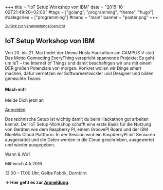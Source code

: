 +++
title = "IoT Setup Workshop von IBM"
date = "2015-10-02T21:49:20+02:00"
#tags = ["golang", "programming", "theme", "hugo"]
#categories = ["programming"]
#menu = "main"
banner = "poster.png"
+++

<small><a href="/veranstaltungen">Zurück zur Veranstaltungsübersicht</a></small>

## IoT Setup Workshop von IBM

Von 20. bis 21. Mai findet der Umma Hüsla Hackathon am CAMPUS V statt. Das Motto Connecting EveryThing verspricht spannende Projekte: Es geht um IoT – the Internet of Things und damit beschäftigen wir uns mit einem DER großen Potenziale von morgen. Konkret wollen wir Dinge smart machen, dafür vernetzen wir Softwareentwickler und Designer und bilden gemischte Teams.

<div class="card card-block infobox">
	<h4 class="card-title">Mach mit!</h4>
	<p class="card-text">Melde Dich jetzt an</p>
	<a href="https://docs.google.com/forms/d/1V5zjMFNeLScqqPOr8fD5ecOC_mEN-oHYpwcZ84HZYx0/viewform" class="btn btn-primary" target="new">Anmelden</a>
</div>

Das technische Setup ist wichtig damit du beim Hackathon gut arbeiten kannst. Der IoT Setup-Workshop schafft eine erste Basis für die Nutzung von Geräten wie dem Raspberry PI, einem GroovePI Board und der IBM BlueMix Cloud Plattform. In der Session wird ein RaspberryPI mit Sensoren ausgestattet und die Daten werden in die Cloud geschrieben, ausgewertet und  wieder ausgegeben.

Wann & Wo?

Mittwoch 4.5.2016

13.00 – 17.00 Uhr, Gelbe Fabrik, Dornbirn

**&rarr; Hier geht es zur <a href="https://docs.google.com/forms/d/1V5zjMFNeLScqqPOr8fD5ecOC_mEN-oHYpwcZ84HZYx0/viewform" target="new">Anmeldung</a>.**
